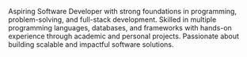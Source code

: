 Aspiring Software Developer with strong foundations in programming, problem-solving, and full-stack development. 
Skilled in multiple programming languages, databases, and frameworks with hands-on experience through academic and personal projects. 
Passionate about building scalable and impactful software solutions.
